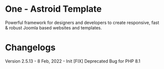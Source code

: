 # One - Astroid Template
Powerful framework for designers and developers to create responsive, fast &amp; robust Joomla based websites and templates.

# Changelogs
Version 2.5.13 - 8 Feb, 2022 - Init
[FIX] Deprecated Bug for PHP 8.1
